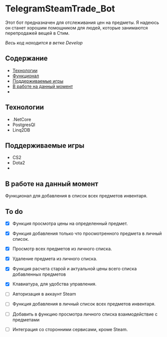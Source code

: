 # TelegramSteamTrade_Bot
Этот бот предназначен для отслеживания цен на предметы. 
Я надеюсь он станет хорошим помощником для людей, которые занимаются перепродажей вещей в Стим.

*Весь код находится в ветке Develop*


## Содержание
- [Технологии](#технологии)
- [Функционал](#to-do)
- [Поддерживаемые игры](#Поддерживаемые-игры)
- [В работе на данный момент](#В-работе-на-данный-момент)
- 
## Технологии
- .NetCore 
- PostgresQl
- Linq2DB

## Поддерживаемые игры
- CS2
- Dota2
- 
## В работе на данный момент
Функционал для добавления в список всех предметов инвентаря.
 
## To do
- [x] Функция просмотра цены на определенный предмет.
- [x] Функция добавления только что просмотренного предмета в личный список.
- [x] Просмотр всех предметов из личного списка.
- [x] Удаление предмета из личного списка.
- [x] Функция расчета старой и актуальной цены всего списка добавленных предметов
- [x] Клавиатура, для удобства управления.
- [ ] Авторизация в аккаунт Steam
- [ ] Функция добавления в личный список всех предметов инвентаря.
- [ ] Добавить в функцию просмотра личного списка взаимодействие с предметами 
- [ ] Интеграция со сторонними сервисами, кроме Steam.


